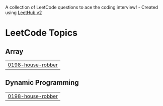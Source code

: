 A collection of LeetCode questions to ace the coding interview! - Created using [LeetHub v2](https://github.com/arunbhardwaj/LeetHub-2.0)
<!---LeetCode Topics Start-->
# LeetCode Topics
## Array
|  |
| ------- |
| [0198-house-robber](https://github.com/abhinavpal2405/LeetCode-Problem/tree/master/0198-house-robber) |
## Dynamic Programming
|  |
| ------- |
| [0198-house-robber](https://github.com/abhinavpal2405/LeetCode-Problem/tree/master/0198-house-robber) |
<!---LeetCode Topics End-->